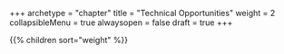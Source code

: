 +++
archetype = "chapter"
title = "Technical Opportunities"
weight = 2
collapsibleMenu = true
alwaysopen = false
draft = true
+++

{{% children sort="weight" %}}

